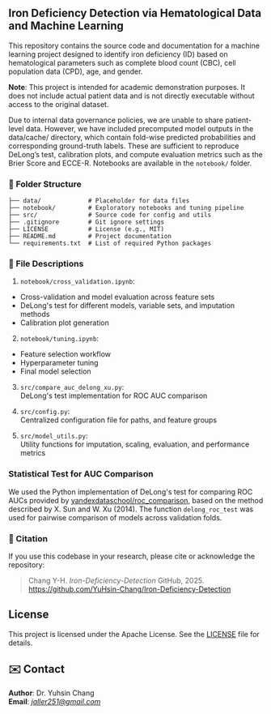 ## Iron Deficiency Detection via Hematological Data and Machine Learning

This repository contains the source code and documentation for a machine learning project designed to identify iron deficiency (ID) based on hematological parameters such as complete blood count (CBC), cell population data (CPD), age, and gender.

**Note**: This project is intended for academic demonstration purposes. It does not include actual patient data and is not directly executable without access to the original dataset.

Due to internal data governance policies, we are unable to share patient-level data. However, we have included precomputed model outputs in the data/cache/ directory, which contain fold-wise predicted probabilities and corresponding ground-truth labels. These are sufficient to reproduce DeLong’s test, calibration plots, and compute evaluation metrics such as the Brier Score and ECCE-R. Notebooks are available in the `notebook/` folder.


### 📁 Folder Structure

```
├── data/             # Placeholder for data files 
├── notebook/         # Exploratory notebooks and tuning pipeline
├── src/              # Source code for config and utils
├── .gitignore        # Git ignore settings
├── LICENSE           # License (e.g., MIT)
├── README.md         # Project documentation
└── requirements.txt  # List of required Python packages
```

### 📃 File Descriptions

1. `notebook/cross_validation.ipynb`:  
  - Cross-validation and model evaluation across feature sets  
  - DeLong's test for different models, variable sets, and imputation methods  
  - Calibration plot generation  

2. `notebook/tuning.ipynb`:  
  - Feature selection workflow  
  - Hyperparameter tuning  
  - Final model selection  

3. `src/compare_auc_delong_xu.py`:  
  DeLong's test implementation for ROC AUC comparison  

4. `src/config.py`:  
  Centralized configuration file for paths, and feature groups  

5. `src/model_utils.py`:  
  Utility functions for imputation, scaling, evaluation, and performance metrics  


### Statistical Test for AUC Comparison

We used the Python implementation of DeLong's test for comparing ROC AUCs provided by [yandexdataschool/roc_comparison](https://github.com/yandexdataschool/roc_comparison), based on the method described by X. Sun and W. Xu (2014). The function `delong_roc_test` was used for pairwise comparison of models across validation folds.

### 📖 Citation

If you use this codebase in your research, please cite or acknowledge the repository:

> Chang Y-H. *Iron-Deficiency-Detection* GitHub, 2025. https://github.com/YuHsin-Chang/Iron-Deficiency-Detection

## License

This project is licensed under the Apache License. See the [LICENSE](./LICENSE) file for details.


## ✉️ Contact

**Author**: Dr. Yuhsin Chang   
**Email**: *jaller251@gmail.com*